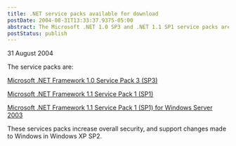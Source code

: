 ```yaml
---
title: .NET service packs available for download
postDate: 2004-08-31T13:33:37.9375-05:00
abstract: The Microsoft .NET 1.0 SP3 and .NET 1.1 SP1 service packs are available for download.
postStatus: publish
---
```

31 August 2004

The service packs are:

[Microsoft .NET Framework 1.0 Service Pack 3 (SP3)](http://www.microsoft.com/downloads/details.aspx?FamilyID=6978d761-4a92-4106-a9bc-83e78d4abc5b&amp;DisplayLang=enadd%20support%20for%20sp2)

[Microsoft .NET Framework 1.1 Service Pack 1 (SP1)](http://www.microsoft.com/downloads/details.aspx?FamilyID=a8f5654f-088e-40b2-bbdb-a83353618b38&amp;DisplayLang=en)

[Microsoft .NET Framework 1.1 Service Pack 1 (SP1) for Windows Server 2003](http://www.microsoft.com/downloads/details.aspx?FamilyID=ae7edef7-2cb7-4864-8623-a1038563df23&amp;DisplayLang=en)

These services packs increase overall security, and support changes made to Windows in Windows XP SP2.
